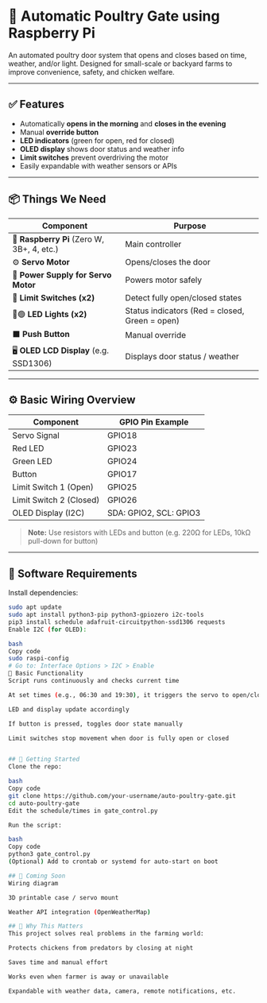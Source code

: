 # 🐔 Automatic Poultry Gate using Raspberry Pi

An automated poultry door system that opens and closes based on time, weather, and/or light. Designed for small-scale or backyard farms to improve convenience, safety, and chicken welfare.

---

## ✅ Features

- Automatically **opens in the morning** and **closes in the evening**
- Manual **override button**
- **LED indicators** (green for open, red for closed)
- **OLED display** shows door status and weather info
- **Limit switches** prevent overdriving the motor
- Easily expandable with weather sensors or APIs

---

## 📦 Things We Need

| Component | Purpose |
|----------|---------|
| 🧠 **Raspberry Pi** (Zero W, 3B+, 4, etc.) | Main controller |
| ⚙️ **Servo Motor** | Opens/closes the door |
| 🔋 **Power Supply for Servo Motor** | Powers motor safely |
| 🔘 **Limit Switches (x2)** | Detect fully open/closed states |
| 🔴🟢 **LED Lights (x2)** | Status indicators (Red = closed, Green = open) |
| ⬛ **Push Button** | Manual override |
| 🖥️ **OLED LCD Display** (e.g. SSD1306) | Displays door status / weather |

---

## ⚙️ Basic Wiring Overview

| Component | GPIO Pin Example |
|-----------|------------------|
| Servo Signal | GPIO18 |
| Red LED | GPIO23 |
| Green LED | GPIO24 |
| Button | GPIO17 |
| Limit Switch 1 (Open) | GPIO25 |
| Limit Switch 2 (Closed) | GPIO26 |
| OLED Display (I2C) | SDA: GPIO2, SCL: GPIO3 |

> **Note:** Use resistors with LEDs and button (e.g. 220Ω for LEDs, 10kΩ pull-down for button)

---

## 🧰 Software Requirements

Install dependencies:

```bash
sudo apt update
sudo apt install python3-pip python3-gpiozero i2c-tools
pip3 install schedule adafruit-circuitpython-ssd1306 requests
Enable I2C (for OLED):

bash
Copy code
sudo raspi-config
# Go to: Interface Options > I2C > Enable
🧪 Basic Functionality
Script runs continuously and checks current time

At set times (e.g., 06:30 and 19:30), it triggers the servo to open/close the door

LED and display update accordingly

If button is pressed, toggles door state manually

Limit switches stop movement when door is fully open or closed


## 🚀 Getting Started
Clone the repo:

bash
Copy code
git clone https://github.com/your-username/auto-poultry-gate.git
cd auto-poultry-gate
Edit the schedule/times in gate_control.py

Run the script:

bash
Copy code
python3 gate_control.py
(Optional) Add to crontab or systemd for auto-start on boot

## 📸 Coming Soon
Wiring diagram

3D printable case / servo mount

Weather API integration (OpenWeatherMap)

## 🧠 Why This Matters
This project solves real problems in the farming world:

Protects chickens from predators by closing at night

Saves time and manual effort

Works even when farmer is away or unavailable

Expandable with weather data, camera, remote notifications, etc.
